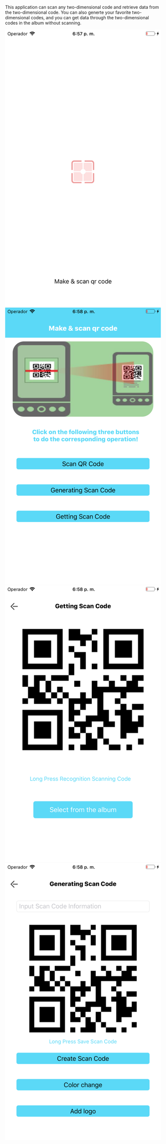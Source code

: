 This application can scan any two-dimensional code and retrieve data from the two-dimensional code.
You can also generte your favorite two-dimensional codes, and you can get data through the two-dimensional codes in 
the album without scanning.


![image](https://github.com/wangyuanyuan166/scode/blob/master/Resource/s01.png)
![image](https://github.com/wangyuanyuan166/scode/blob/master/Resource/s02.png)
![image](https://github.com/wangyuanyuan166/scode/blob/master/Resource/s03.png)
![image](https://github.com/wangyuanyuan166/scode/blob/master/Resource/s04.png)

<!--![image](https://github.com/ntgod/DateProTool /blob/master/DateProTool/Resource/datepro1.png)-->
<!--![video](https://github.com/ntgod/DateProTool /blob/master/DateProTool/Resource/1080x1920.mp4)-->

